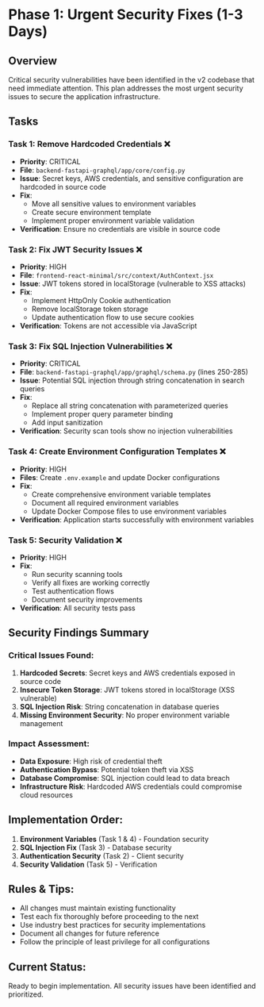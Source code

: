 # Phase 1: Urgent Security Fixes (1-3 Days)

## Overview
Critical security vulnerabilities have been identified in the v2 codebase that need immediate attention. This plan addresses the most urgent security issues to secure the application infrastructure.

## Tasks

### Task 1: Remove Hardcoded Credentials ❌
- **Priority**: CRITICAL
- **File**: `backend-fastapi-graphql/app/core/config.py`
- **Issue**: Secret keys, AWS credentials, and sensitive configuration are hardcoded in source code
- **Fix**: 
  - Move all sensitive values to environment variables
  - Create secure environment template
  - Implement proper environment variable validation
- **Verification**: Ensure no credentials are visible in source code

### Task 2: Fix JWT Security Issues ❌
- **Priority**: HIGH
- **File**: `frontend-react-minimal/src/context/AuthContext.jsx`
- **Issue**: JWT tokens stored in localStorage (vulnerable to XSS attacks)
- **Fix**: 
  - Implement HttpOnly Cookie authentication
  - Remove localStorage token storage
  - Update authentication flow to use secure cookies
- **Verification**: Tokens are not accessible via JavaScript

### Task 3: Fix SQL Injection Vulnerabilities ❌
- **Priority**: CRITICAL
- **File**: `backend-fastapi-graphql/app/graphql/schema.py` (lines 250-285)
- **Issue**: Potential SQL injection through string concatenation in search queries
- **Fix**: 
  - Replace all string concatenation with parameterized queries
  - Implement proper query parameter binding
  - Add input sanitization
- **Verification**: Security scan tools show no injection vulnerabilities

### Task 4: Create Environment Configuration Templates ❌
- **Priority**: HIGH
- **Files**: Create `.env.example` and update Docker configurations
- **Fix**: 
  - Create comprehensive environment variable templates
  - Document all required environment variables
  - Update Docker Compose files to use environment variables
- **Verification**: Application starts successfully with environment variables

### Task 5: Security Validation ❌
- **Priority**: HIGH
- **Fix**: 
  - Run security scanning tools
  - Verify all fixes are working correctly
  - Test authentication flows
  - Document security improvements
- **Verification**: All security tests pass

## Security Findings Summary

### Critical Issues Found:
1. **Hardcoded Secrets**: Secret keys and AWS credentials exposed in source code
2. **Insecure Token Storage**: JWT tokens stored in localStorage (XSS vulnerable)
3. **SQL Injection Risk**: String concatenation in database queries
4. **Missing Environment Security**: No proper environment variable management

### Impact Assessment:
- **Data Exposure**: High risk of credential theft
- **Authentication Bypass**: Potential token theft via XSS
- **Database Compromise**: SQL injection could lead to data breach
- **Infrastructure Risk**: Hardcoded AWS credentials could compromise cloud resources

## Implementation Order:
1. **Environment Variables** (Task 1 & 4) - Foundation security
2. **SQL Injection Fix** (Task 3) - Database security
3. **Authentication Security** (Task 2) - Client security
4. **Security Validation** (Task 5) - Verification

## Rules & Tips:
- All changes must maintain existing functionality
- Test each fix thoroughly before proceeding to the next
- Use industry best practices for security implementations
- Document all changes for future reference
- Follow the principle of least privilege for all configurations

## Current Status: 
Ready to begin implementation. All security issues have been identified and prioritized.